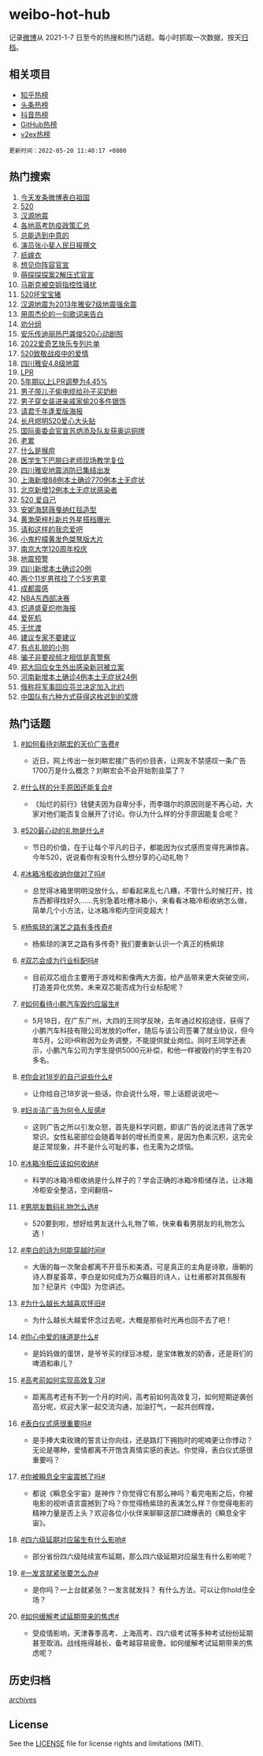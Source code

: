 # weibo-hot-hub

记录[微博](https://www.weibo.com)从 2021-1-7 日至今的热搜和热门话题。每小时抓取一次数据，按天[归档](archives)。

## 相关项目

- [知乎热榜](https://github.com/lonnyzhang423/zhihu-hot-hub)
- [头条热榜](https://github.com/lonnyzhang423/toutiao-hot-hub)
- [抖音热榜](https://github.com/lonnyzhang423/douyin-hot-hub)
- [GitHub热榜](https://github.com/lonnyzhang423/github-hot-hub)
- [v2ex热榜](https://github.com/lonnyzhang423/v2ex-hot-hub)


`更新时间：2022-05-20 11:40:17 +0800`

## 热门搜索

1. [今天发条微博表白祖国](https://m.weibo.cn/search?containerid=100103type%3D1%26t%3D10%26q%3D%23%E4%BB%8A%E5%A4%A9%E5%8F%91%E6%9D%A1%E5%BE%AE%E5%8D%9A%E8%A1%A8%E7%99%BD%E7%A5%96%E5%9B%BD%23&stream_entry_id=51&isnewpage=1&extparam=seat%3D1%26c_type%3D51%26cate%3D10103%26filter_type%3Drealtimehot%26pos%3D0%26dgr%3D0%26display_time%3D1653018016%26pre_seqid%3D16530180166350417771&luicode=10000011&lfid=106003type%253D25%2526t%253D3%2526disable_hot%253D1%2526filter_type%253Drealtimehot)
1. [520](https://m.weibo.cn/search?containerid=100103type%3D1%26t%3D10%26q%3D520&stream_entry_id=31&isnewpage=1&extparam=seat%3D1%26c_type%3D31%26cate%3D0%26realpos%3D1%26flag%3D16%26dgr%3D0%26filter_type%3Drealtimehot%26lcate%3D5001%26pos%3D0%26display_time%3D1653018016%26pre_seqid%3D16530180166350417771&luicode=10000011&lfid=106003type%253D25%2526t%253D3%2526disable_hot%253D1%2526filter_type%253Drealtimehot)
1. [汉源地震](https://m.weibo.cn/search?containerid=100103type%3D1%26t%3D10%26q%3D%23%E6%B1%89%E6%BA%90%E5%9C%B0%E9%9C%87%23&stream_entry_id=31&isnewpage=1&extparam=seat%3D1%26c_type%3D31%26cate%3D0%26realpos%3D2%26flag%3D16%26dgr%3D0%26filter_type%3Drealtimehot%26lcate%3D5001%26pos%3D1%26display_time%3D1653018016%26pre_seqid%3D16530180166350417771&luicode=10000011&lfid=106003type%253D25%2526t%253D3%2526disable_hot%253D1%2526filter_type%253Drealtimehot)
1. [各地高考防疫政策汇总](https://m.weibo.cn/search?containerid=100103type%3D1%26t%3D10%26q%3D%23%E5%90%84%E5%9C%B0%E9%AB%98%E8%80%83%E9%98%B2%E7%96%AB%E6%94%BF%E7%AD%96%E6%B1%87%E6%80%BB%23&stream_entry_id=31&isnewpage=1&extparam=seat%3D1%26c_type%3D31%26cate%3D0%26realpos%3D3%26flag%3D0%26dgr%3D0%26filter_type%3Drealtimehot%26lcate%3D5001%26pos%3D2%26display_time%3D1653018016%26pre_seqid%3D16530180166350417771&luicode=10000011&lfid=106003type%253D25%2526t%253D3%2526disable_hot%253D1%2526filter_type%253Drealtimehot)
1. [总能选到中意的](https://m.weibo.cn/search?containerid=100103type%3D1%26t%3D10%26q%3D%23%E6%80%BB%E8%83%BD%E9%80%89%E5%88%B0%E4%B8%AD%E6%84%8F%E7%9A%84%23&stream_entry_id=31&isnewpage=1&extparam=seat%3D1%26c_type%3D31%26cate%3D0%26dgr%3D0%26topic_ad%3D1%26filter_type%3Drealtimehot%26lcate%3D5001%26pos%3D3%26adid%3D154854%26display_time%3D1653018016%26pre_seqid%3D16530180166350417771&luicode=10000011&lfid=106003type%253D25%2526t%253D3%2526disable_hot%253D1%2526filter_type%253Drealtimehot)
1. [演员张小斐人民日报撰文](https://m.weibo.cn/search?containerid=100103type%3D1%26t%3D10%26q%3D%23%E6%BC%94%E5%91%98%E5%BC%A0%E5%B0%8F%E6%96%90%E4%BA%BA%E6%B0%91%E6%97%A5%E6%8A%A5%E6%92%B0%E6%96%87%23&stream_entry_id=31&isnewpage=1&extparam=seat%3D1%26c_type%3D31%26cate%3D0%26realpos%3D4%26flag%3D2%26dgr%3D0%26filter_type%3Drealtimehot%26lcate%3D5001%26pos%3D4%26display_time%3D1653018016%26pre_seqid%3D16530180166350417771&luicode=10000011&lfid=106003type%253D25%2526t%253D3%2526disable_hot%253D1%2526filter_type%253Drealtimehot)
1. [纸嫁衣](https://m.weibo.cn/search?containerid=100103type%3D1%26t%3D10%26q%3D%E7%BA%B8%E5%AB%81%E8%A1%A3&stream_entry_id=31&isnewpage=1&extparam=seat%3D1%26c_type%3D31%26cate%3D0%26realpos%3D5%26flag%3D1%26dgr%3D0%26filter_type%3Drealtimehot%26lcate%3D5001%26pos%3D5%26display_time%3D1653018016%26pre_seqid%3D16530180166350417771&luicode=10000011&lfid=106003type%253D25%2526t%253D3%2526disable_hot%253D1%2526filter_type%253Drealtimehot)
1. [想见你阵容官宣](https://m.weibo.cn/search?containerid=100103type%3D1%26t%3D10%26q%3D%23%E6%83%B3%E8%A7%81%E4%BD%A0%E9%98%B5%E5%AE%B9%E5%AE%98%E5%AE%A3%23&stream_entry_id=31&isnewpage=1&extparam=seat%3D1%26c_type%3D31%26cate%3D0%26realpos%3D6%26flag%3D1%26dgr%3D0%26filter_type%3Drealtimehot%26lcate%3D5001%26pos%3D6%26display_time%3D1653018016%26pre_seqid%3D16530180166350417771&luicode=10000011&lfid=106003type%253D25%2526t%253D3%2526disable_hot%253D1%2526filter_type%253Drealtimehot)
1. [萌探探探案2解压式官宣](https://m.weibo.cn/search?containerid=100103type%3D1%26t%3D10%26q%3D%23%E8%90%8C%E6%8E%A2%E6%8E%A2%E6%8E%A2%E6%A1%882%E8%A7%A3%E5%8E%8B%E5%BC%8F%E5%AE%98%E5%AE%A3%23&stream_entry_id=31&isnewpage=1&extparam=seat%3D1%26c_type%3D31%26cate%3D0%26realpos%3D7%26flag%3D1%26dgr%3D0%26filter_type%3Drealtimehot%26lcate%3D5001%26pos%3D7%26display_time%3D1653018016%26pre_seqid%3D16530180166350417771&luicode=10000011&lfid=106003type%253D25%2526t%253D3%2526disable_hot%253D1%2526filter_type%253Drealtimehot)
1. [马斯克被空姐指控性骚扰](https://m.weibo.cn/search?containerid=100103type%3D1%26t%3D10%26q%3D%23%E9%A9%AC%E6%96%AF%E5%85%8B%E8%A2%AB%E7%A9%BA%E5%A7%90%E6%8C%87%E6%8E%A7%E6%80%A7%E9%AA%9A%E6%89%B0%23&stream_entry_id=31&isnewpage=1&extparam=seat%3D1%26c_type%3D31%26cate%3D0%26realpos%3D8%26flag%3D1%26dgr%3D0%26filter_type%3Drealtimehot%26lcate%3D5001%26pos%3D8%26display_time%3D1653018016%26pre_seqid%3D16530180166350417771&luicode=10000011&lfid=106003type%253D25%2526t%253D3%2526disable_hot%253D1%2526filter_type%253Drealtimehot)
1. [520坏宝宝猪](https://m.weibo.cn/search?containerid=100103type%3D1%26t%3D10%26q%3D%23520%E5%9D%8F%E5%AE%9D%E5%AE%9D%E7%8C%AA%23&stream_entry_id=31&isnewpage=1&extparam=seat%3D1%26c_type%3D31%26cate%3D0%26realpos%3D9%26flag%3D1%26dgr%3D0%26filter_type%3Drealtimehot%26lcate%3D5001%26pos%3D9%26display_time%3D1653018016%26pre_seqid%3D16530180166350417771&luicode=10000011&lfid=106003type%253D25%2526t%253D3%2526disable_hot%253D1%2526filter_type%253Drealtimehot)
1. [汉源地震为2013年雅安7级地震强余震](https://m.weibo.cn/search?containerid=100103type%3D1%26t%3D10%26q%3D%23%E6%B1%89%E6%BA%90%E5%9C%B0%E9%9C%87%E4%B8%BA2013%E5%B9%B4%E9%9B%85%E5%AE%897%E7%BA%A7%E5%9C%B0%E9%9C%87%E5%BC%BA%E4%BD%99%E9%9C%87%23&stream_entry_id=31&isnewpage=1&extparam=seat%3D1%26c_type%3D31%26cate%3D0%26realpos%3D10%26flag%3D1%26dgr%3D0%26filter_type%3Drealtimehot%26lcate%3D5001%26pos%3D10%26display_time%3D1653018016%26pre_seqid%3D16530180166350417771&luicode=10000011&lfid=106003type%253D25%2526t%253D3%2526disable_hot%253D1%2526filter_type%253Drealtimehot)
1. [用周杰伦的一句歌词来告白](https://m.weibo.cn/search?containerid=100103type%3D1%26t%3D10%26q%3D%23%E7%94%A8%E5%91%A8%E6%9D%B0%E4%BC%A6%E7%9A%84%E4%B8%80%E5%8F%A5%E6%AD%8C%E8%AF%8D%E6%9D%A5%E5%91%8A%E7%99%BD%23&stream_entry_id=31&isnewpage=1&extparam=seat%3D1%26c_type%3D31%26cate%3D0%26realpos%3D11%26flag%3D1%26dgr%3D0%26filter_type%3Drealtimehot%26lcate%3D5001%26pos%3D11%26display_time%3D1653018016%26pre_seqid%3D16530180166350417771&luicode=10000011&lfid=106003type%253D25%2526t%253D3%2526disable_hot%253D1%2526filter_type%253Drealtimehot)
1. [劝分组](https://m.weibo.cn/search?containerid=100103type%3D1%26t%3D10%26q%3D%E5%8A%9D%E5%88%86%E7%BB%84&stream_entry_id=31&isnewpage=1&extparam=seat%3D1%26c_type%3D31%26cate%3D0%26realpos%3D12%26flag%3D0%26dgr%3D0%26filter_type%3Drealtimehot%26lcate%3D5001%26pos%3D12%26display_time%3D1653018016%26pre_seqid%3D16530180166350417771&luicode=10000011&lfid=106003type%253D25%2526t%253D3%2526disable_hot%253D1%2526filter_type%253Drealtimehot)
1. [安乐传迪丽热巴龚俊520心动剧照](https://m.weibo.cn/search?containerid=100103type%3D1%26t%3D10%26q%3D%23%E5%AE%89%E4%B9%90%E4%BC%A0%E8%BF%AA%E4%B8%BD%E7%83%AD%E5%B7%B4%E9%BE%9A%E4%BF%8A520%E5%BF%83%E5%8A%A8%E5%89%A7%E7%85%A7%23&stream_entry_id=31&isnewpage=1&extparam=seat%3D1%26c_type%3D31%26cate%3D0%26realpos%3D13%26flag%3D0%26dgr%3D0%26filter_type%3Drealtimehot%26lcate%3D5001%26pos%3D13%26display_time%3D1653018016%26pre_seqid%3D16530180166350417771&luicode=10000011&lfid=106003type%253D25%2526t%253D3%2526disable_hot%253D1%2526filter_type%253Drealtimehot)
1. [2022爱奇艺快乐专列片单](https://m.weibo.cn/search?containerid=100103type%3D1%26t%3D10%26q%3D%232022%E7%88%B1%E5%A5%87%E8%89%BA%E5%BF%AB%E4%B9%90%E4%B8%93%E5%88%97%E7%89%87%E5%8D%95%23&stream_entry_id=31&isnewpage=1&extparam=seat%3D1%26c_type%3D31%26cate%3D0%26realpos%3D14%26flag%3D1%26dgr%3D0%26filter_type%3Drealtimehot%26lcate%3D5001%26pos%3D14%26display_time%3D1653018016%26pre_seqid%3D16530180166350417771&luicode=10000011&lfid=106003type%253D25%2526t%253D3%2526disable_hot%253D1%2526filter_type%253Drealtimehot)
1. [520致敬战疫中的爱情](https://m.weibo.cn/search?containerid=100103type%3D1%26t%3D10%26q%3D%23520%E8%87%B4%E6%95%AC%E6%88%98%E7%96%AB%E4%B8%AD%E7%9A%84%E7%88%B1%E6%83%85%23&stream_entry_id=31&isnewpage=1&extparam=seat%3D1%26c_type%3D31%26cate%3D0%26realpos%3D15%26flag%3D0%26dgr%3D0%26filter_type%3Drealtimehot%26lcate%3D5001%26pos%3D15%26adid%3D154919%26display_time%3D1653018016%26pre_seqid%3D16530180166350417771&luicode=10000011&lfid=106003type%253D25%2526t%253D3%2526disable_hot%253D1%2526filter_type%253Drealtimehot)
1. [四川雅安4.8级地震](https://m.weibo.cn/search?containerid=100103type%3D1%26t%3D10%26q%3D%23%E5%9B%9B%E5%B7%9D%E9%9B%85%E5%AE%894.8%E7%BA%A7%E5%9C%B0%E9%9C%87%23&stream_entry_id=31&isnewpage=1&extparam=seat%3D1%26c_type%3D31%26cate%3D0%26realpos%3D16%26flag%3D0%26dgr%3D0%26filter_type%3Drealtimehot%26lcate%3D5001%26pos%3D16%26display_time%3D1653018016%26pre_seqid%3D16530180166350417771&luicode=10000011&lfid=106003type%253D25%2526t%253D3%2526disable_hot%253D1%2526filter_type%253Drealtimehot)
1. [LPR](https://m.weibo.cn/search?containerid=100103type%3D1%26t%3D10%26q%3DLPR&stream_entry_id=31&isnewpage=1&extparam=seat%3D1%26c_type%3D31%26cate%3D0%26realpos%3D17%26flag%3D0%26dgr%3D0%26filter_type%3Drealtimehot%26lcate%3D5001%26pos%3D17%26display_time%3D1653018016%26pre_seqid%3D16530180166350417771&luicode=10000011&lfid=106003type%253D25%2526t%253D3%2526disable_hot%253D1%2526filter_type%253Drealtimehot)
1. [5年期以上LPR调整为4.45%](https://m.weibo.cn/search?containerid=100103type%3D1%26t%3D10%26q%3D%235%E5%B9%B4%E6%9C%9F%E4%BB%A5%E4%B8%8ALPR%E8%B0%83%E6%95%B4%E4%B8%BA4.45%25%23&stream_entry_id=31&isnewpage=1&extparam=seat%3D1%26c_type%3D31%26cate%3D0%26realpos%3D18%26flag%3D1%26dgr%3D0%26filter_type%3Drealtimehot%26lcate%3D5001%26pos%3D18%26display_time%3D1653018016%26pre_seqid%3D16530180166350417771&luicode=10000011&lfid=106003type%253D25%2526t%253D3%2526disable_hot%253D1%2526filter_type%253Drealtimehot)
1. [男子带儿子偷电缆给孙子买奶粉](https://m.weibo.cn/search?containerid=100103type%3D1%26t%3D10%26q%3D%23%E7%94%B7%E5%AD%90%E5%B8%A6%E5%84%BF%E5%AD%90%E5%81%B7%E7%94%B5%E7%BC%86%E7%BB%99%E5%AD%99%E5%AD%90%E4%B9%B0%E5%A5%B6%E7%B2%89%23&stream_entry_id=31&isnewpage=1&extparam=seat%3D1%26c_type%3D31%26cate%3D0%26realpos%3D19%26flag%3D0%26dgr%3D0%26filter_type%3Drealtimehot%26lcate%3D5001%26pos%3D19%26display_time%3D1653018016%26pre_seqid%3D16530180166350417771&luicode=10000011&lfid=106003type%253D25%2526t%253D3%2526disable_hot%253D1%2526filter_type%253Drealtimehot)
1. [男子穿女装进亲戚家偷20多件银饰](https://m.weibo.cn/search?containerid=100103type%3D1%26t%3D10%26q%3D%23%E7%94%B7%E5%AD%90%E7%A9%BF%E5%A5%B3%E8%A3%85%E8%BF%9B%E4%BA%B2%E6%88%9A%E5%AE%B6%E5%81%B720%E5%A4%9A%E4%BB%B6%E9%93%B6%E9%A5%B0%23&stream_entry_id=31&isnewpage=1&extparam=seat%3D1%26c_type%3D31%26cate%3D0%26realpos%3D20%26flag%3D1%26dgr%3D0%26filter_type%3Drealtimehot%26lcate%3D5001%26pos%3D20%26display_time%3D1653018016%26pre_seqid%3D16530180166350417771&luicode=10000011&lfid=106003type%253D25%2526t%253D3%2526disable_hot%253D1%2526filter_type%253Drealtimehot)
1. [请君千年逢爱版海报](https://m.weibo.cn/search?containerid=100103type%3D1%26t%3D10%26q%3D%23%E8%AF%B7%E5%90%9B%E5%8D%83%E5%B9%B4%E9%80%A2%E7%88%B1%E7%89%88%E6%B5%B7%E6%8A%A5%23&stream_entry_id=31&isnewpage=1&extparam=seat%3D1%26c_type%3D31%26cate%3D0%26realpos%3D21%26flag%3D1%26dgr%3D0%26filter_type%3Drealtimehot%26lcate%3D5001%26pos%3D21%26display_time%3D1653018016%26pre_seqid%3D16530180166350417771&luicode=10000011&lfid=106003type%253D25%2526t%253D3%2526disable_hot%253D1%2526filter_type%253Drealtimehot)
1. [长月烬明520爱心大头贴](https://m.weibo.cn/search?containerid=100103type%3D1%26t%3D10%26q%3D%23%E9%95%BF%E6%9C%88%E7%83%AC%E6%98%8E520%E7%88%B1%E5%BF%83%E5%A4%A7%E5%A4%B4%E8%B4%B4%23&stream_entry_id=31&isnewpage=1&extparam=seat%3D1%26c_type%3D31%26cate%3D0%26realpos%3D22%26flag%3D1%26dgr%3D0%26filter_type%3Drealtimehot%26lcate%3D5001%26pos%3D22%26display_time%3D1653018016%26pre_seqid%3D16530180166350417771&luicode=10000011&lfid=106003type%253D25%2526t%253D3%2526disable_hot%253D1%2526filter_type%253Drealtimehot)
1. [国际奥委会官宣苏炳添及队友获奥运铜牌](https://m.weibo.cn/search?containerid=100103type%3D1%26t%3D10%26q%3D%23%E5%9B%BD%E9%99%85%E5%A5%A5%E5%A7%94%E4%BC%9A%E5%AE%98%E5%AE%A3%E8%8B%8F%E7%82%B3%E6%B7%BB%E5%8F%8A%E9%98%9F%E5%8F%8B%E8%8E%B7%E5%A5%A5%E8%BF%90%E9%93%9C%E7%89%8C%23&stream_entry_id=31&isnewpage=1&extparam=seat%3D1%26c_type%3D31%26cate%3D0%26realpos%3D23%26flag%3D0%26dgr%3D0%26filter_type%3Drealtimehot%26lcate%3D5001%26pos%3D23%26display_time%3D1653018016%26pre_seqid%3D16530180166350417771&luicode=10000011&lfid=106003type%253D25%2526t%253D3%2526disable_hot%253D1%2526filter_type%253Drealtimehot)
1. [老累](https://m.weibo.cn/search?containerid=100103type%3D1%26t%3D10%26q%3D%E8%80%81%E7%B4%AF&stream_entry_id=31&isnewpage=1&extparam=seat%3D1%26c_type%3D31%26cate%3D0%26realpos%3D24%26flag%3D1%26dgr%3D0%26filter_type%3Drealtimehot%26lcate%3D5001%26pos%3D24%26display_time%3D1653018016%26pre_seqid%3D16530180166350417771&luicode=10000011&lfid=106003type%253D25%2526t%253D3%2526disable_hot%253D1%2526filter_type%253Drealtimehot)
1. [什么是猴痘](https://m.weibo.cn/search?containerid=100103type%3D1%26t%3D10%26q%3D%23%E4%BB%80%E4%B9%88%E6%98%AF%E7%8C%B4%E7%97%98%23&stream_entry_id=31&isnewpage=1&extparam=seat%3D1%26c_type%3D31%26cate%3D0%26realpos%3D25%26flag%3D0%26dgr%3D0%26filter_type%3Drealtimehot%26lcate%3D5001%26pos%3D25%26display_time%3D1653018016%26pre_seqid%3D16530180166350417771&luicode=10000011&lfid=106003type%253D25%2526t%253D3%2526disable_hot%253D1%2526filter_type%253Drealtimehot)
1. [医学生下巴脱臼老师现场教学复位](https://m.weibo.cn/search?containerid=100103type%3D1%26t%3D10%26q%3D%23%E5%8C%BB%E5%AD%A6%E7%94%9F%E4%B8%8B%E5%B7%B4%E8%84%B1%E8%87%BC%E8%80%81%E5%B8%88%E7%8E%B0%E5%9C%BA%E6%95%99%E5%AD%A6%E5%A4%8D%E4%BD%8D%23&stream_entry_id=31&isnewpage=1&extparam=seat%3D1%26c_type%3D31%26cate%3D0%26realpos%3D26%26flag%3D1%26dgr%3D0%26filter_type%3Drealtimehot%26lcate%3D5001%26pos%3D26%26display_time%3D1653018016%26pre_seqid%3D16530180166350417771&luicode=10000011&lfid=106003type%253D25%2526t%253D3%2526disable_hot%253D1%2526filter_type%253Drealtimehot)
1. [四川雅安地震消防已集结出发](https://m.weibo.cn/search?containerid=100103type%3D1%26t%3D10%26q%3D%23%E5%9B%9B%E5%B7%9D%E9%9B%85%E5%AE%89%E5%9C%B0%E9%9C%87%E6%B6%88%E9%98%B2%E5%B7%B2%E9%9B%86%E7%BB%93%E5%87%BA%E5%8F%91%23&stream_entry_id=31&isnewpage=1&extparam=seat%3D1%26c_type%3D31%26cate%3D0%26realpos%3D27%26flag%3D1%26dgr%3D0%26filter_type%3Drealtimehot%26lcate%3D5001%26pos%3D27%26display_time%3D1653018016%26pre_seqid%3D16530180166350417771&luicode=10000011&lfid=106003type%253D25%2526t%253D3%2526disable_hot%253D1%2526filter_type%253Drealtimehot)
1. [上海新增88例本土确诊770例本土无症状](https://m.weibo.cn/search?containerid=100103type%3D1%26t%3D10%26q%3D%23%E4%B8%8A%E6%B5%B7%E6%96%B0%E5%A2%9E88%E4%BE%8B%E6%9C%AC%E5%9C%9F%E7%A1%AE%E8%AF%8A770%E4%BE%8B%E6%9C%AC%E5%9C%9F%E6%97%A0%E7%97%87%E7%8A%B6%23&stream_entry_id=31&isnewpage=1&extparam=seat%3D1%26c_type%3D31%26cate%3D0%26realpos%3D28%26flag%3D0%26dgr%3D0%26filter_type%3Drealtimehot%26lcate%3D5001%26pos%3D28%26display_time%3D1653018016%26pre_seqid%3D16530180166350417771&luicode=10000011&lfid=106003type%253D25%2526t%253D3%2526disable_hot%253D1%2526filter_type%253Drealtimehot)
1. [北京新增12例本土无症状感染者](https://m.weibo.cn/search?containerid=100103type%3D1%26t%3D10%26q%3D%23%E5%8C%97%E4%BA%AC%E6%96%B0%E5%A2%9E12%E4%BE%8B%E6%9C%AC%E5%9C%9F%E6%97%A0%E7%97%87%E7%8A%B6%E6%84%9F%E6%9F%93%E8%80%85%23&stream_entry_id=31&isnewpage=1&extparam=seat%3D1%26c_type%3D31%26cate%3D0%26realpos%3D29%26flag%3D0%26dgr%3D0%26filter_type%3Drealtimehot%26lcate%3D5001%26pos%3D29%26display_time%3D1653018016%26pre_seqid%3D16530180166350417771&luicode=10000011&lfid=106003type%253D25%2526t%253D3%2526disable_hot%253D1%2526filter_type%253Drealtimehot)
1. [520 爱自己](https://m.weibo.cn/search?containerid=100103type%3D1%26t%3D10%26q%3D520+%E7%88%B1%E8%87%AA%E5%B7%B1&stream_entry_id=31&isnewpage=1&extparam=seat%3D1%26c_type%3D31%26cate%3D0%26realpos%3D30%26flag%3D0%26dgr%3D0%26filter_type%3Drealtimehot%26lcate%3D5001%26pos%3D30%26display_time%3D1653018016%26pre_seqid%3D16530180166350417771&luicode=10000011&lfid=106003type%253D25%2526t%253D3%2526disable_hot%253D1%2526filter_type%253Drealtimehot)
1. [安妮海瑟薇戛纳红毯造型](https://m.weibo.cn/search?containerid=100103type%3D1%26t%3D10%26q%3D%23%E5%AE%89%E5%A6%AE%E6%B5%B7%E7%91%9F%E8%96%87%E6%88%9B%E7%BA%B3%E7%BA%A2%E6%AF%AF%E9%80%A0%E5%9E%8B%23&stream_entry_id=31&isnewpage=1&extparam=seat%3D1%26c_type%3D31%26cate%3D0%26realpos%3D31%26flag%3D0%26dgr%3D0%26filter_type%3Drealtimehot%26lcate%3D5001%26pos%3D31%26display_time%3D1653018016%26pre_seqid%3D16530180166350417771&luicode=10000011&lfid=106003type%253D25%2526t%253D3%2526disable_hot%253D1%2526filter_type%253Drealtimehot)
1. [黄渤荣梓杉新片外星搭档曝光](https://m.weibo.cn/search?containerid=100103type%3D1%26t%3D10%26q%3D%23%E9%BB%84%E6%B8%A4%E8%8D%A3%E6%A2%93%E6%9D%89%E6%96%B0%E7%89%87%E5%A4%96%E6%98%9F%E6%90%AD%E6%A1%A3%E6%9B%9D%E5%85%89%23&stream_entry_id=31&isnewpage=1&extparam=seat%3D1%26c_type%3D31%26cate%3D0%26realpos%3D32%26flag%3D1%26dgr%3D0%26filter_type%3Drealtimehot%26lcate%3D5001%26pos%3D32%26display_time%3D1653018016%26pre_seqid%3D16530180166350417771&luicode=10000011&lfid=106003type%253D25%2526t%253D3%2526disable_hot%253D1%2526filter_type%253Drealtimehot)
1. [请和这样的我恋爱吧](https://m.weibo.cn/search?containerid=100103type%3D1%26t%3D10%26q%3D%23%E8%AF%B7%E5%92%8C%E8%BF%99%E6%A0%B7%E7%9A%84%E6%88%91%E6%81%8B%E7%88%B1%E5%90%A7%23&stream_entry_id=31&isnewpage=1&extparam=seat%3D1%26c_type%3D31%26cate%3D0%26realpos%3D33%26flag%3D1%26dgr%3D0%26filter_type%3Drealtimehot%26lcate%3D5001%26pos%3D33%26display_time%3D1653018016%26pre_seqid%3D16530180166350417771&luicode=10000011&lfid=106003type%253D25%2526t%253D3%2526disable_hot%253D1%2526filter_type%253Drealtimehot)
1. [小鬼柠檬黄发色桀骜版大片](https://m.weibo.cn/search?containerid=100103type%3D1%26t%3D10%26q%3D%23%E5%B0%8F%E9%AC%BC%E6%9F%A0%E6%AA%AC%E9%BB%84%E5%8F%91%E8%89%B2%E6%A1%80%E9%AA%9C%E7%89%88%E5%A4%A7%E7%89%87%23&stream_entry_id=31&isnewpage=1&extparam=seat%3D1%26c_type%3D31%26cate%3D0%26realpos%3D34%26flag%3D1%26dgr%3D0%26filter_type%3Drealtimehot%26lcate%3D5001%26pos%3D34%26display_time%3D1653018016%26pre_seqid%3D16530180166350417771&luicode=10000011&lfid=106003type%253D25%2526t%253D3%2526disable_hot%253D1%2526filter_type%253Drealtimehot)
1. [南京大学120周年校庆](https://m.weibo.cn/search?containerid=100103type%3D1%26t%3D10%26q%3D%E5%8D%97%E4%BA%AC%E5%A4%A7%E5%AD%A6120%E5%91%A8%E5%B9%B4%E6%A0%A1%E5%BA%86&stream_entry_id=31&isnewpage=1&extparam=seat%3D1%26c_type%3D31%26cate%3D0%26realpos%3D35%26flag%3D0%26dgr%3D0%26filter_type%3Drealtimehot%26lcate%3D5001%26pos%3D35%26display_time%3D1653018016%26pre_seqid%3D16530180166350417771&luicode=10000011&lfid=106003type%253D25%2526t%253D3%2526disable_hot%253D1%2526filter_type%253Drealtimehot)
1. [地震预警](https://m.weibo.cn/search?containerid=100103type%3D1%26t%3D10%26q%3D%23%E5%9C%B0%E9%9C%87%E9%A2%84%E8%AD%A6%23&stream_entry_id=31&isnewpage=1&extparam=seat%3D1%26c_type%3D31%26cate%3D0%26realpos%3D36%26flag%3D0%26dgr%3D0%26filter_type%3Drealtimehot%26lcate%3D5001%26pos%3D36%26display_time%3D1653018016%26pre_seqid%3D16530180166350417771&luicode=10000011&lfid=106003type%253D25%2526t%253D3%2526disable_hot%253D1%2526filter_type%253Drealtimehot)
1. [四川新增本土确诊20例](https://m.weibo.cn/search?containerid=100103type%3D1%26t%3D10%26q%3D%23%E5%9B%9B%E5%B7%9D%E6%96%B0%E5%A2%9E%E6%9C%AC%E5%9C%9F%E7%A1%AE%E8%AF%8A20%E4%BE%8B%23&stream_entry_id=31&isnewpage=1&extparam=seat%3D1%26c_type%3D31%26cate%3D0%26realpos%3D37%26flag%3D0%26dgr%3D0%26filter_type%3Drealtimehot%26lcate%3D5001%26pos%3D37%26display_time%3D1653018016%26pre_seqid%3D16530180166350417771&luicode=10000011&lfid=106003type%253D25%2526t%253D3%2526disable_hot%253D1%2526filter_type%253Drealtimehot)
1. [两个11岁男孩捡了个5岁男童](https://m.weibo.cn/search?containerid=100103type%3D1%26t%3D10%26q%3D%23%E4%B8%A4%E4%B8%AA11%E5%B2%81%E7%94%B7%E5%AD%A9%E6%8D%A1%E4%BA%86%E4%B8%AA5%E5%B2%81%E7%94%B7%E7%AB%A5%23&stream_entry_id=31&isnewpage=1&extparam=seat%3D1%26c_type%3D31%26cate%3D0%26realpos%3D38%26flag%3D0%26dgr%3D0%26filter_type%3Drealtimehot%26lcate%3D5001%26pos%3D38%26display_time%3D1653018016%26pre_seqid%3D16530180166350417771&luicode=10000011&lfid=106003type%253D25%2526t%253D3%2526disable_hot%253D1%2526filter_type%253Drealtimehot)
1. [成都震感](https://m.weibo.cn/search?containerid=100103type%3D1%26t%3D10%26q%3D%23%E6%88%90%E9%83%BD%E9%9C%87%E6%84%9F%23&stream_entry_id=31&isnewpage=1&extparam=seat%3D1%26c_type%3D31%26cate%3D0%26realpos%3D39%26flag%3D0%26dgr%3D0%26filter_type%3Drealtimehot%26lcate%3D5001%26pos%3D39%26display_time%3D1653018016%26pre_seqid%3D16530180166350417771&luicode=10000011&lfid=106003type%253D25%2526t%253D3%2526disable_hot%253D1%2526filter_type%253Drealtimehot)
1. [NBA东西部决赛](https://m.weibo.cn/search?containerid=100103type%3D1%26t%3D10%26q%3D%23NBA%E4%B8%9C%E8%A5%BF%E9%83%A8%E5%86%B3%E8%B5%9B%23&stream_entry_id=31&isnewpage=1&extparam=seat%3D1%26c_type%3D31%26cate%3D0%26realpos%3D40%26flag%3D1%26dgr%3D0%26filter_type%3Drealtimehot%26lcate%3D5001%26pos%3D40%26display_time%3D1653018016%26pre_seqid%3D16530180166350417771&luicode=10000011&lfid=106003type%253D25%2526t%253D3%2526disable_hot%253D1%2526filter_type%253Drealtimehot)
1. [炽道盛夏炽吻海报](https://m.weibo.cn/search?containerid=100103type%3D1%26t%3D10%26q%3D%23%E7%82%BD%E9%81%93%E7%9B%9B%E5%A4%8F%E7%82%BD%E5%90%BB%E6%B5%B7%E6%8A%A5%23&stream_entry_id=31&isnewpage=1&extparam=seat%3D1%26c_type%3D31%26cate%3D0%26realpos%3D41%26flag%3D1%26dgr%3D0%26filter_type%3Drealtimehot%26lcate%3D5001%26pos%3D41%26display_time%3D1653018016%26pre_seqid%3D16530180166350417771&luicode=10000011&lfid=106003type%253D25%2526t%253D3%2526disable_hot%253D1%2526filter_type%253Drealtimehot)
1. [爱死机](https://m.weibo.cn/search?containerid=100103type%3D1%26t%3D10%26q%3D%E7%88%B1%E6%AD%BB%E6%9C%BA&stream_entry_id=31&isnewpage=1&extparam=seat%3D1%26c_type%3D31%26cate%3D0%26realpos%3D42%26flag%3D1%26dgr%3D0%26filter_type%3Drealtimehot%26lcate%3D5001%26pos%3D42%26display_time%3D1653018016%26pre_seqid%3D16530180166350417771&luicode=10000011&lfid=106003type%253D25%2526t%253D3%2526disable_hot%253D1%2526filter_type%253Drealtimehot)
1. [无忧渡](https://m.weibo.cn/search?containerid=100103type%3D1%26t%3D10%26q%3D%E6%97%A0%E5%BF%A7%E6%B8%A1&stream_entry_id=31&isnewpage=1&extparam=seat%3D1%26c_type%3D31%26cate%3D0%26realpos%3D43%26flag%3D1%26dgr%3D0%26filter_type%3Drealtimehot%26lcate%3D5001%26pos%3D43%26display_time%3D1653018016%26pre_seqid%3D16530180166350417771&luicode=10000011&lfid=106003type%253D25%2526t%253D3%2526disable_hot%253D1%2526filter_type%253Drealtimehot)
1. [建议专家不要建议](https://m.weibo.cn/search?containerid=100103type%3D1%26t%3D10%26q%3D%23%E5%BB%BA%E8%AE%AE%E4%B8%93%E5%AE%B6%E4%B8%8D%E8%A6%81%E5%BB%BA%E8%AE%AE%23&stream_entry_id=31&isnewpage=1&extparam=seat%3D1%26c_type%3D31%26cate%3D0%26realpos%3D44%26flag%3D0%26dgr%3D0%26filter_type%3Drealtimehot%26lcate%3D5001%26pos%3D44%26display_time%3D1653018016%26pre_seqid%3D16530180166350417771&luicode=10000011&lfid=106003type%253D25%2526t%253D3%2526disable_hot%253D1%2526filter_type%253Drealtimehot)
1. [有点礼貌的小狗](https://m.weibo.cn/search?containerid=100103type%3D1%26t%3D10%26q%3D%23%E6%9C%89%E7%82%B9%E7%A4%BC%E8%B2%8C%E7%9A%84%E5%B0%8F%E7%8B%97%23&stream_entry_id=31&isnewpage=1&extparam=seat%3D1%26c_type%3D31%26cate%3D0%26realpos%3D45%26flag%3D0%26dgr%3D0%26filter_type%3Drealtimehot%26lcate%3D5001%26pos%3D45%26display_time%3D1653018016%26pre_seqid%3D16530180166350417771&luicode=10000011&lfid=106003type%253D25%2526t%253D3%2526disable_hot%253D1%2526filter_type%253Drealtimehot)
1. [骗子非要视频才相信是真警察](https://m.weibo.cn/search?containerid=100103type%3D1%26t%3D10%26q%3D%23%E9%AA%97%E5%AD%90%E9%9D%9E%E8%A6%81%E8%A7%86%E9%A2%91%E6%89%8D%E7%9B%B8%E4%BF%A1%E6%98%AF%E7%9C%9F%E8%AD%A6%E5%AF%9F%23&stream_entry_id=31&isnewpage=1&extparam=seat%3D1%26c_type%3D31%26cate%3D0%26realpos%3D46%26flag%3D0%26dgr%3D0%26filter_type%3Drealtimehot%26lcate%3D5001%26pos%3D46%26display_time%3D1653018016%26pre_seqid%3D16530180166350417771&luicode=10000011&lfid=106003type%253D25%2526t%253D3%2526disable_hot%253D1%2526filter_type%253Drealtimehot)
1. [郑大回应女生外出感染新冠被立案](https://m.weibo.cn/search?containerid=100103type%3D1%26t%3D10%26q%3D%23%E9%83%91%E5%A4%A7%E5%9B%9E%E5%BA%94%E5%A5%B3%E7%94%9F%E5%A4%96%E5%87%BA%E6%84%9F%E6%9F%93%E6%96%B0%E5%86%A0%E8%A2%AB%E7%AB%8B%E6%A1%88%23&stream_entry_id=31&isnewpage=1&extparam=seat%3D1%26c_type%3D31%26cate%3D0%26realpos%3D47%26flag%3D1%26dgr%3D0%26filter_type%3Drealtimehot%26lcate%3D5001%26pos%3D47%26display_time%3D1653018016%26pre_seqid%3D16530180166350417771&luicode=10000011&lfid=106003type%253D25%2526t%253D3%2526disable_hot%253D1%2526filter_type%253Drealtimehot)
1. [河南新增本土确诊4例本土无症状24例](https://m.weibo.cn/search?containerid=100103type%3D1%26t%3D10%26q%3D%23%E6%B2%B3%E5%8D%97%E6%96%B0%E5%A2%9E%E6%9C%AC%E5%9C%9F%E7%A1%AE%E8%AF%8A4%E4%BE%8B%E6%9C%AC%E5%9C%9F%E6%97%A0%E7%97%87%E7%8A%B624%E4%BE%8B%23&stream_entry_id=31&isnewpage=1&extparam=seat%3D1%26c_type%3D31%26cate%3D0%26realpos%3D48%26flag%3D0%26dgr%3D0%26filter_type%3Drealtimehot%26lcate%3D5001%26pos%3D48%26display_time%3D1653018016%26pre_seqid%3D16530180166350417771&luicode=10000011&lfid=106003type%253D25%2526t%253D3%2526disable_hot%253D1%2526filter_type%253Drealtimehot)
1. [俄称将军事回应芬兰决定加入北约](https://m.weibo.cn/search?containerid=100103type%3D1%26t%3D10%26q%3D%23%E4%BF%84%E7%A7%B0%E5%B0%86%E5%86%9B%E4%BA%8B%E5%9B%9E%E5%BA%94%E8%8A%AC%E5%85%B0%E5%86%B3%E5%AE%9A%E5%8A%A0%E5%85%A5%E5%8C%97%E7%BA%A6%23&stream_entry_id=31&isnewpage=1&extparam=seat%3D1%26c_type%3D31%26cate%3D0%26realpos%3D49%26flag%3D0%26dgr%3D0%26filter_type%3Drealtimehot%26lcate%3D5001%26pos%3D49%26display_time%3D1653018016%26pre_seqid%3D16530180166350417771&luicode=10000011&lfid=106003type%253D25%2526t%253D3%2526disable_hot%253D1%2526filter_type%253Drealtimehot)
1. [中国队有六种方式获得这枚迟到的奖牌](https://m.weibo.cn/search?containerid=100103type%3D1%26t%3D10%26q%3D%23%E4%B8%AD%E5%9B%BD%E9%98%9F%E6%9C%89%E5%85%AD%E7%A7%8D%E6%96%B9%E5%BC%8F%E8%8E%B7%E5%BE%97%E8%BF%99%E6%9E%9A%E8%BF%9F%E5%88%B0%E7%9A%84%E5%A5%96%E7%89%8C%23&stream_entry_id=31&isnewpage=1&extparam=seat%3D1%26c_type%3D31%26cate%3D0%26realpos%3D50%26flag%3D0%26dgr%3D0%26filter_type%3Drealtimehot%26lcate%3D5001%26pos%3D50%26display_time%3D1653018016%26pre_seqid%3D16530180166350417771&luicode=10000011&lfid=106003type%253D25%2526t%253D3%2526disable_hot%253D1%2526filter_type%253Drealtimehot)

## 热门话题

1. [#如何看待刘畊宏的天价广告费#](https://m.weibo.cn/search?containerid=231522type%3D1%26t%3D10%26q%3D%23%E5%A6%82%E4%BD%95%E7%9C%8B%E5%BE%85%E5%88%98%E7%95%8A%E5%AE%8F%E7%9A%84%E5%A4%A9%E4%BB%B7%E5%B9%BF%E5%91%8A%E8%B4%B9%23&stream_entry_id=128&isnewpage=1&extparam=seat%3D1%26dgr%3D0%26cate%3D5004%26unitid%3D43649%26lcate%3D5004%26pos%3D1-0-0%26c_type%3D128%26display_time%3D1653018017%26pre_seqid%3D165301801740906028272&luicode=10000011&lfid=231648_-_4)
    - 近日，网上传出一张刘畊宏接广告的价目表，让网友不禁感叹一条广告1700万是什么概念？刘畊宏会不会开始割韭菜了？

1. [#什么样的分手原因还能复合#](https://m.weibo.cn/search?containerid=231522type%3D1%26t%3D10%26q%3D%23%E4%BB%80%E4%B9%88%E6%A0%B7%E7%9A%84%E5%88%86%E6%89%8B%E5%8E%9F%E5%9B%A0%E8%BF%98%E8%83%BD%E5%A4%8D%E5%90%88%23&stream_entry_id=128&isnewpage=1&extparam=seat%3D1%26dgr%3D0%26cate%3D5004%26unitid%3D43620%26lcate%3D5004%26pos%3D1-0-1%26c_type%3D128%26display_time%3D1653018017%26pre_seqid%3D165301801740906028272&luicode=10000011&lfid=231648_-_4)
    - 《灿烂的前行》钱健夫因为自卑分手，而李璐尔的原因则是不再心动，大家对他们能否复合展开了讨论。你认为什么样的分手原因能复合呢？

1. [#520最心动的礼物是什么#](https://m.weibo.cn/search?containerid=231522type%3D1%26t%3D10%26q%3D%23520%E6%9C%80%E5%BF%83%E5%8A%A8%E7%9A%84%E7%A4%BC%E7%89%A9%E6%98%AF%E4%BB%80%E4%B9%88%23&stream_entry_id=128&isnewpage=1&extparam=seat%3D1%26dgr%3D0%26cate%3D5004%26unitid%3D43659%26lcate%3D5004%26pos%3D1-0-2%26c_type%3D128%26display_time%3D1653018017%26pre_seqid%3D165301801740906028272&luicode=10000011&lfid=231648_-_4)
    - 节日的价值，在于让每个平凡的日子，都能因为仪式感而变得充满惊喜。今年520，说说看你有没有什么想分享的心动礼物？ ​

1. [#冰箱冷柜收纳你做对了吗#](https://m.weibo.cn/search?containerid=231522type%3D1%26t%3D10%26q%3D%23%E5%86%B0%E7%AE%B1%E5%86%B7%E6%9F%9C%E6%94%B6%E7%BA%B3%E4%BD%A0%E5%81%9A%E5%AF%B9%E4%BA%86%E5%90%97%23&stream_entry_id=128&isnewpage=1&extparam=seat%3D1%26dgr%3D0%26cate%3D5004%26unitid%3D43633%26lcate%3D5004%26pos%3D1-0-3%26c_type%3D128%26display_time%3D1653018017%26pre_seqid%3D165301801740906028272&luicode=10000011&lfid=231648_-_4)
    - 总觉得冰箱里明明没放什么，却看起来乱七八糟，不管什么时候打开，找东西都得找好久……先别急着吐槽冰箱小，来看看冰箱冷柜收纳怎么做，简单几个小方法，让冰箱冷柜内空间变超大！

1. [#杨紫琼的演艺之路有多传奇#](https://m.weibo.cn/search?containerid=231522type%3D1%26t%3D10%26q%3D%23%E6%9D%A8%E7%B4%AB%E7%90%BC%E7%9A%84%E6%BC%94%E8%89%BA%E4%B9%8B%E8%B7%AF%E6%9C%89%E5%A4%9A%E4%BC%A0%E5%A5%87%23&stream_entry_id=128&isnewpage=1&extparam=seat%3D1%26dgr%3D0%26cate%3D5004%26unitid%3D43661%26lcate%3D5004%26pos%3D1-0-4%26c_type%3D128%26display_time%3D1653018017%26pre_seqid%3D165301801740906028272&luicode=10000011&lfid=231648_-_4)
    - 杨紫琼的演艺之路有多传奇?
我们要重新认识一个真正的杨紫琼

1. [#双芯会成为行业标配吗#](https://m.weibo.cn/search?containerid=231522type%3D1%26t%3D10%26q%3D%23%E5%8F%8C%E8%8A%AF%E4%BC%9A%E6%88%90%E4%B8%BA%E8%A1%8C%E4%B8%9A%E6%A0%87%E9%85%8D%E5%90%97%23&stream_entry_id=128&isnewpage=1&extparam=seat%3D1%26dgr%3D0%26cate%3D5004%26unitid%3D1652956569841%26lcate%3D5004%26pos%3D1-0-5%26c_type%3D128%26display_time%3D1653018017%26pre_seqid%3D165301801740906028272&luicode=10000011&lfid=231648_-_4)
    - 目前双芯组合主要用于游戏和影像两大方面，给产品带来更大突破空间，打造差异化优势。未来双芯能否成为行业标配呢？ ​

1. [#如何看待小鹏汽车毁约应届生#](https://m.weibo.cn/search?containerid=231522type%3D1%26t%3D10%26q%3D%23%E5%A6%82%E4%BD%95%E7%9C%8B%E5%BE%85%E5%B0%8F%E9%B9%8F%E6%B1%BD%E8%BD%A6%E6%AF%81%E7%BA%A6%E5%BA%94%E5%B1%8A%E7%94%9F%23&stream_entry_id=128&isnewpage=1&extparam=seat%3D1%26dgr%3D0%26cate%3D5004%26unitid%3D43642%26lcate%3D5004%26pos%3D1-0-6%26c_type%3D128%26display_time%3D1653018017%26pre_seqid%3D165301801740906028272&luicode=10000011&lfid=231648_-_4)
    - 5月18日，在广东广州，大四的王同学反映，去年通过校招途径，获得了小鹏汽车科技有限公司发放的offer，随后与该公司签署了就业协议，但今年5月，公司HR称因为业务调整，不能提供就业岗位。同时王同学还表示，小鹏汽车公司为学生提供5000元补偿，和他一样被毁约的学生有20多名。

1. [#你会对18岁的自己说些什么#](https://m.weibo.cn/search?containerid=231522type%3D1%26t%3D10%26q%3D%23%E4%BD%A0%E4%BC%9A%E5%AF%B918%E5%B2%81%E7%9A%84%E8%87%AA%E5%B7%B1%E8%AF%B4%E4%BA%9B%E4%BB%80%E4%B9%88%23&stream_entry_id=128&isnewpage=1&extparam=seat%3D1%26dgr%3D0%26cate%3D5004%26unitid%3D43648%26lcate%3D5004%26pos%3D1-0-7%26c_type%3D128%26display_time%3D1653018017%26pre_seqid%3D165301801740906028272&luicode=10000011&lfid=231648_-_4)
    - 让你给自己18岁说一些话，你会说什么呀，带上话题说说吧～

1. [#妇炎洁广告为何令人反感#](https://m.weibo.cn/search?containerid=231522type%3D1%26t%3D10%26q%3D%23%E5%A6%87%E7%82%8E%E6%B4%81%E5%B9%BF%E5%91%8A%E4%B8%BA%E4%BD%95%E4%BB%A4%E4%BA%BA%E5%8F%8D%E6%84%9F%23&stream_entry_id=128&isnewpage=1&extparam=seat%3D1%26dgr%3D0%26cate%3D5004%26unitid%3D43630%26lcate%3D5004%26pos%3D1-0-8%26c_type%3D128%26display_time%3D1653018017%26pre_seqid%3D165301801740906028272&luicode=10000011&lfid=231648_-_4)
    - 这则广告之所以引发众怒，首先是科学问题，即该广告的说法违背了医学常识。女性私密部位会随着年龄的增长而变黑，是因为色素沉积，这完全是正常现象，并不是什么可耻的事，也无需为之烦恼。

1. [#冰箱冷柜应该如何收纳#](https://m.weibo.cn/search?containerid=231522type%3D1%26t%3D10%26q%3D%23%E5%86%B0%E7%AE%B1%E5%86%B7%E6%9F%9C%E5%BA%94%E8%AF%A5%E5%A6%82%E4%BD%95%E6%94%B6%E7%BA%B3%23&stream_entry_id=128&isnewpage=1&extparam=seat%3D1%26dgr%3D0%26cate%3D5004%26unitid%3D43629%26lcate%3D5004%26pos%3D1-0-9%26c_type%3D128%26display_time%3D1653018017%26pre_seqid%3D165301801740906028272&luicode=10000011&lfid=231648_-_4)
    - 科学的冰箱冷柜收纳是什么样子的？学会正确的冰箱冷柜储存法，让冰箱冷柜安全整洁，空间翻倍~

1. [#男朋友数码礼物怎么选#](https://m.weibo.cn/search?containerid=231522type%3D1%26t%3D10%26q%3D%23%E7%94%B7%E6%9C%8B%E5%8F%8B%E6%95%B0%E7%A0%81%E7%A4%BC%E7%89%A9%E6%80%8E%E4%B9%88%E9%80%89%23&stream_entry_id=128&isnewpage=1&extparam=seat%3D1%26dgr%3D0%26cate%3D5004%26unitid%3D43646%26lcate%3D5004%26pos%3D1-0-10%26c_type%3D128%26display_time%3D1653018017%26pre_seqid%3D165301801740906028272&luicode=10000011&lfid=231648_-_4)
    - 520要到啦，想好给男友送什么礼物了嘛，快来看看男朋友的礼物怎么选！

1. [#李白的诗为何能穿越时间#](https://m.weibo.cn/search?containerid=231522type%3D1%26t%3D10%26q%3D%23%E6%9D%8E%E7%99%BD%E7%9A%84%E8%AF%97%E4%B8%BA%E4%BD%95%E8%83%BD%E7%A9%BF%E8%B6%8A%E6%97%B6%E9%97%B4%23&stream_entry_id=128&isnewpage=1&extparam=seat%3D1%26dgr%3D0%26cate%3D5004%26unitid%3D43656%26lcate%3D5004%26pos%3D1-0-11%26c_type%3D128%26display_time%3D1653018017%26pre_seqid%3D165301801740906028272&luicode=10000011&lfid=231648_-_4)
    - 大唐的每一次聚会都离不开音乐和美酒，可是真正的主角是诗歌，唐朝的诗人群星荟萃，李白是如何成为万众瞩目的诗人，让杜甫都对其佩服有加？纪录片《中国》为您讲述。

1. [#为什么越长大越喜欢怀旧#](https://m.weibo.cn/search?containerid=231522type%3D1%26t%3D10%26q%3D%23%E4%B8%BA%E4%BB%80%E4%B9%88%E8%B6%8A%E9%95%BF%E5%A4%A7%E8%B6%8A%E5%96%9C%E6%AC%A2%E6%80%80%E6%97%A7%23&stream_entry_id=128&isnewpage=1&extparam=seat%3D1%26dgr%3D0%26cate%3D5004%26unitid%3D43657%26lcate%3D5004%26pos%3D1-0-12%26c_type%3D128%26display_time%3D1653018017%26pre_seqid%3D165301801740906028272&luicode=10000011&lfid=231648_-_4)
    - 为什么越长大越爱怀念过去呢，大概是那些时光再也回不去了吧！

1. [#你心中爱的味道是什么#](https://m.weibo.cn/search?containerid=231522type%3D1%26t%3D10%26q%3D%23%E4%BD%A0%E5%BF%83%E4%B8%AD%E7%88%B1%E7%9A%84%E5%91%B3%E9%81%93%E6%98%AF%E4%BB%80%E4%B9%88%23&stream_entry_id=128&isnewpage=1&extparam=seat%3D1%26dgr%3D0%26cate%3D5004%26unitid%3D43664%26lcate%3D5004%26pos%3D1-0-13%26c_type%3D128%26display_time%3D1653018017%26pre_seqid%3D165301801740906028272&luicode=10000011&lfid=231648_-_4)
    - 是妈妈做的蛋饼，是爷爷买的绿豆冰棍，是宝体散发的奶香，还是哥们的啤酒和串儿？

1. [#高考前如何实现高效复习#](https://m.weibo.cn/search?containerid=231522type%3D1%26t%3D10%26q%3D%23%E9%AB%98%E8%80%83%E5%89%8D%E5%A6%82%E4%BD%95%E5%AE%9E%E7%8E%B0%E9%AB%98%E6%95%88%E5%A4%8D%E4%B9%A0%23&stream_entry_id=128&isnewpage=1&extparam=seat%3D1%26dgr%3D0%26cate%3D5004%26unitid%3D43639%26lcate%3D5004%26pos%3D1-0-14%26c_type%3D128%26display_time%3D1653018017%26pre_seqid%3D165301801740906028272&luicode=10000011&lfid=231648_-_4)
    - 距离高考还有不到一个月的时间，高考前如何高效复习，如何短期逆袭创高分呢，欢迎大家一起交流沟通，加油打气，一起共创辉煌。

1. [#表白仪式感很重要吗#](https://m.weibo.cn/search?containerid=231522type%3D1%26t%3D10%26q%3D%23%E8%A1%A8%E7%99%BD%E4%BB%AA%E5%BC%8F%E6%84%9F%E5%BE%88%E9%87%8D%E8%A6%81%E5%90%97%23&stream_entry_id=128&isnewpage=1&extparam=seat%3D1%26dgr%3D0%26cate%3D5004%26unitid%3D1653009677574%26lcate%3D5004%26pos%3D1-0-15%26c_type%3D128%26display_time%3D1653018017%26pre_seqid%3D165301801740906028272&luicode=10000011&lfid=231648_-_4)
    - 是手捧大束玫瑰的誓言让你向往，还是路灯下拥抱时的呢喃更让你悸动？无论是哪种，爱情都离不开饱含真情实感的表达。你觉得，表白仪式感很重要吗？

1. [#你被瞬息全宇宙震撼了吗#](https://m.weibo.cn/search?containerid=231522type%3D1%26t%3D10%26q%3D%23%E4%BD%A0%E8%A2%AB%E7%9E%AC%E6%81%AF%E5%85%A8%E5%AE%87%E5%AE%99%E9%9C%87%E6%92%BC%E4%BA%86%E5%90%97%23&stream_entry_id=128&isnewpage=1&extparam=seat%3D1%26dgr%3D0%26cate%3D5004%26unitid%3D43615%26lcate%3D5004%26pos%3D1-0-16%26c_type%3D128%26display_time%3D1653018017%26pre_seqid%3D165301801740906028272&luicode=10000011&lfid=231648_-_4)
    - 都说《瞬息全宇宙》是神作？你觉得它有那么神吗？看完电影之后，你被电影的视听语言震撼到了吗？你觉得杨紫琼的表演怎么样？你觉得电影的精神力量是否上头？欢迎各位小伙伴来聊聊这部口碑爆表的《瞬息全宇宙》。

1. [#四六级延期对应届生有什么影响#](https://m.weibo.cn/search?containerid=231522type%3D1%26t%3D10%26q%3D%23%E5%9B%9B%E5%85%AD%E7%BA%A7%E5%BB%B6%E6%9C%9F%E5%AF%B9%E5%BA%94%E5%B1%8A%E7%94%9F%E6%9C%89%E4%BB%80%E4%B9%88%E5%BD%B1%E5%93%8D%23&stream_entry_id=128&isnewpage=1&extparam=seat%3D1%26dgr%3D0%26cate%3D5004%26unitid%3D43651%26lcate%3D5004%26pos%3D1-0-17%26c_type%3D128%26display_time%3D1653018017%26pre_seqid%3D165301801740906028272&luicode=10000011&lfid=231648_-_4)
    - 部分省份四六级陆续宣布延期，那么四六级延期对应届生有什么影响呢？

1. [#一发言就紧张要怎么办#](https://m.weibo.cn/search?containerid=231522type%3D1%26t%3D10%26q%3D%23%E4%B8%80%E5%8F%91%E8%A8%80%E5%B0%B1%E7%B4%A7%E5%BC%A0%E8%A6%81%E6%80%8E%E4%B9%88%E5%8A%9E%23&stream_entry_id=128&isnewpage=1&extparam=seat%3D1%26dgr%3D0%26cate%3D5004%26unitid%3D43622%26lcate%3D5004%26pos%3D1-0-18%26c_type%3D128%26display_time%3D1653018017%26pre_seqid%3D165301801740906028272&luicode=10000011&lfid=231648_-_4)
    - 是你吗？一上台就紧张？一发言就发抖？
有什么方法，可以让你hold住全场？

1. [#如何缓解考试延期带来的焦虑#](https://m.weibo.cn/search?containerid=231522type%3D1%26t%3D10%26q%3D%23%E5%A6%82%E4%BD%95%E7%BC%93%E8%A7%A3%E8%80%83%E8%AF%95%E5%BB%B6%E6%9C%9F%E5%B8%A6%E6%9D%A5%E7%9A%84%E7%84%A6%E8%99%91%23&stream_entry_id=128&isnewpage=1&extparam=seat%3D1%26dgr%3D0%26cate%3D5004%26unitid%3D43647%26lcate%3D5004%26pos%3D1-0-19%26c_type%3D128%26display_time%3D1653018017%26pre_seqid%3D165301801740906028272&luicode=10000011&lfid=231648_-_4)
    - 受疫情影响，天津春季高考、上海高考、四六级考试等多种考试纷纷延期甚至取消。战线拖得越长，备考越容易疲惫。如何缓解考试延期带来的焦虑呢？


## 历史归档

[archives](archives)

## License

See the [LICENSE](LICENSE) file for license rights and limitations (MIT).
